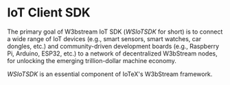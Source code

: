 # IoT Client SDK

The primary goal of W3bstream IoT SDK (_WSIoTSDK_ for short) is to connect a wide range of IoT devices (e.g., smart sensors, smart watches, car dongles, etc.) and community-driven development boards (e.g., Raspberry Pi, Arduino, ESP32, etc.) to a network of decentralized W3bStream nodes, for unlocking the emerging trillion-dollar machine economy.&#x20;

_WSIoTSDK_ is an essential component of IoTeX's W3bStream framework.
